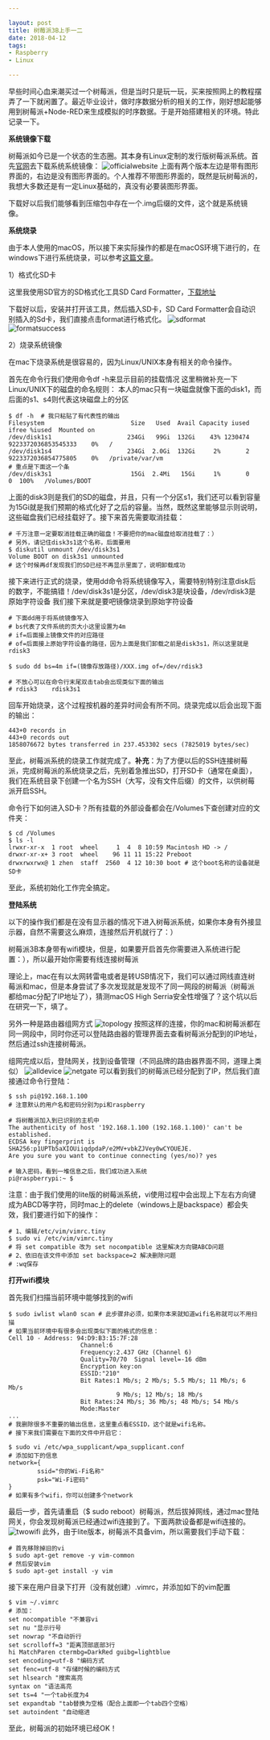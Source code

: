 ```yaml
---

layout: post
title: 树莓派3B上手一二
date: 2018-04-12
tags: 
- Raspberry
- Linux

---
```


早些时间心血来潮买过一个树莓派，但是当时只是玩一玩，买来按照网上的教程摆弄了一下就闲置了。最近毕业设计，做时序数据分析的相关的工作，刚好想起能够用到树莓派+Node-RED来生成模拟的时序数据。于是开始搭建相关的环境。特此记录一下。

<!-- more -->

**系统镜像下载**

树莓派如今已是一个状态的生态圈。其本身有Linux定制的发行版树莓派系统。首先[官网](https://www.raspberrypi.org/downloads/raspbian/)去下载系统系统镜像：
![officialwebsite](https://cdn.jsdelivr.net/gh/w4ngzhen/CDN/images/post/2018-04-12-raspberry-system/officialwebsite.png)
上面有两个版本左边是带有图形界面的，右边是没有图形界面的。个人推荐不带图形界面的，既然是玩树莓派的，我想大多数还是有一定Linux基础的，真没有必要装图形界面。

下载好以后我们能够看到压缩包中存在一个.img后缀的文件，这个就是系统镜像。

**系统烧录**

由于本人使用的macOS，所以接下来实际操作的都是在macOS环境下进行的，在windows下进行系统烧录，可以参考[这篇文章](https://blog.csdn.net/u012313335/article/details/53405734)。

1）格式化SD卡

这里我使用SD官方的SD格式化工具SD Card Formatter，[下载地址](https://www.sdcard.org/chs/downloads/formatter_4/index.html)

下载好以后，安装并打开该工具，然后插入SD卡，SD Card Formatter会自动识别插入的Sd卡，我们直接点击format进行格式化。
![sdformat](https://cdn.jsdelivr.net/gh/w4ngzhen/CDN/images/post/2018-04-12-raspberry-system/sdformat.png)
![formatsuccess](https://cdn.jsdelivr.net/gh/w4ngzhen/CDN/images/post/2018-04-12-raspberry-system/formatsuccess.png)

2）烧录系统镜像

在mac下烧录系统是很容易的，因为Linux/UNIX本身有相关的命令操作。

首先在命令行我们使用命令df -h来显示目前的挂载情况
这里稍微补充一下Linux/UNIX下的磁盘的命名规则：
本人的mac只有一块磁盘就像下面的disk1，而后面的s1、s4则代表这块磁盘上的分区
```shell
$ df -h  # 我只粘贴了有代表性的输出
Filesystem                        Size   Used  Avail Capacity iused               ifree %iused  Mounted on
/dev/disk1s1                     234Gi   99Gi  132Gi    43% 1230474 9223372036853545333    0%   /
/dev/disk1s4                     234Gi  2.0Gi  132Gi     2%       2 9223372036854775805    0%   /private/var/vm
# 重点是下面这一个条
/dev/disk3s1                      15Gi  2.4Mi   15Gi     1%       0                   0  100%   /Volumes/BOOT
```
上面的disk3则是我们的SD的磁盘，并且，只有一个分区s1，我们还可以看到容量为15Gi就是我们预期的格式化好了之后的容量。当然，既然这里能够显示则说明，这些磁盘我们已经挂载好了。接下来首先需要取消挂载：
```shell
# 千万注意一定要取消挂载正确的磁盘！不要把你的mac磁盘给取消挂载了：）
# 另外，请记住disk3s1这个名称，后面要用
$ diskutil unmount /dev/disk3s1
Volume BOOT on disk3s1 unmounted
# 这个时候再df发现我们的SD已经不再显示里面了，说明卸载成功
```
接下来进行正式的烧录，使用dd命令将系统镜像写入，需要特别特别注意disk后的数字，不能搞错！/dev/disk3s1是分区，/dev/disk3是块设备，/dev/rdisk3是原始字符设备
我们接下来就是要吧镜像烧录到原始字符设备
```shell
# 下面dd用于将系统镜像写入
# bs代表了文件系统的页大小这里设置为4m
# if=后面接上镜像文件的对应路径
# of=后面接上原始字符设备的路径，因为上面是我们卸载之前是disk3s1，所以这里就是rdisk3

$ sudo dd bs=4m if=(镜像存放路径)/XXX.img of=/dev/rdisk3

# 不放心可以在命令行末尾双击tab会出现类似下面的输出
# rdisk3    rdisk3s1
```
回车开始烧录，这个过程按机器的差异时间会有所不同。烧录完成以后会出现下面的输出：
```shell
443+0 records in
443+0 records out
1858076672 bytes transferred in 237.453302 secs (7825019 bytes/sec)
```
至此，树莓派系统的烧录工作就完成了。**补充**：为了方便以后的SSH连接树莓派，完成树莓派的系统烧录之后，先别着急推出SD，打开SD卡（通常在桌面），我们在系统目录下创建一个名为SSH（大写，没有文件后缀）的文件，以供树莓派开启SSH。

命令行下如何进入SD卡？所有挂载的外部设备都会在/Volumes下查创建对应的文件夹：

```shell
$ cd /Volumes
$ ls -l
lrwxr-xr-x  1 root  wheel     1  4  8 10:59 Macintosh HD -> /
drwxr-xr-x+ 3 root  wheel    96 11 11 15:22 Preboot
drwxrwxrwx@ 1 zhen  staff  2560  4 12 10:30 boot # 这个boot名称的设备就是SD卡
```
至此，系统初始化工作完全搞定。

**登陆系统**

以下的操作我们都是在没有显示器的情况下进入树莓派系统，如果你本身有外接显示器，自然不需要这么麻烦，连接然后开机就行了：）

树莓派3B本身带有wifi模块，但是，如果要开启首先你需要进入系统进行配置：），所以最开始你需要有线连接树莓派

理论上，mac在有以太网转雷电或者是转USB情况下，我们可以通过网线直连树莓派和mac，但是本身尝试了多次发现就是发现不了同一网段的树莓派（树莓派都给mac分配了IP地址了），猜测macOS High Serria安全性增强了？这个坑以后在研究一下，填了。

另外一种是路由器组网方式
![topology](https://cdn.jsdelivr.net/gh/w4ngzhen/CDN/images/post/2018-04-12-raspberry-system/topology.png)
按照这样的连接，你的mac和树莓派都在同一网段中，同时你还可以登陆路由器的管理界面去查看树莓派分配到的IP地址，然后通过ssh连接树莓派。

组网完成以后，登陆网关，找到设备管理（不同品牌的路由器界面不同，道理上类似）
![alldevice](https://cdn.jsdelivr.net/gh/w4ngzhen/CDN/images/post/2018-04-12-raspberry-system/alldevice.png)
![netgate](https://cdn.jsdelivr.net/gh/w4ngzhen/CDN/images/post/2018-04-12-raspberry-system/netgate.png)
可以看到我们的树莓派已经分配到了IP，然后我们直接通过命令行登陆：
```shell
$ ssh pi@192.168.1.100
# 注意默认的用户名和密码分别为pi和raspberry

# 将树莓派加入到已识别的主机中
The authenticity of host '192.168.1.100 (192.168.1.100)' can't be established.
ECDSA key fingerprint is SHA256:p1UPTb5aXIOUiiqdpdaP/e2MV+vbkZJVey0wCYOUEJE.
Are you sure you want to continue connecting (yes/no)? yes

# 输入密码，看到一堆信息之后，我们成功进入系统
pi@raspberrypi:~ $
```
注意：由于我们使用的lite版的树莓派系统，vi使用过程中会出现上下左右方向键成为ABCD等字符，同时mac上的delete（windows上是backspace）都会失效，我们要进行如下的操作：
```shell
# 1、编辑/etc/vim/vimrc.tiny
$ sudo vi /etc/vim/vimrc.tiny
# 将 set compatible 改为 set nocompatible 这里解决方向键ABCD问题
# 2、依旧在该文件中添加 set backspace=2 解决删除问题
# :wq保存
```
**打开wifi模块**

首先我们扫描当前环境中能够找到的wifi
```shell
$ sudo iwlist wlan0 scan # 此步骤非必须，如果你本来就知道wifi名称就可以不用扫描
# 如果当前环境中有很多会出现类似下面的格式的信息：
Cell 10 - Address: 94:D9:B3:15:7F:28
                    Channel:6
                    Frequency:2.437 GHz (Channel 6)
                    Quality=70/70  Signal level=-16 dBm
                    Encryption key:on
                    ESSID:"210"
                    Bit Rates:1 Mb/s; 2 Mb/s; 5.5 Mb/s; 11 Mb/s; 6 Mb/s
                              9 Mb/s; 12 Mb/s; 18 Mb/s
                    Bit Rates:24 Mb/s; 36 Mb/s; 48 Mb/s; 54 Mb/s
                    Mode:Master
...
# 我删除很多不重要的输出信息，这里重点看ESSID，这个就是wifi名称。
# 接下来我们需要在下面的文件中开启它：

$ sudo vi /etc/wpa_supplicant/wpa_supplicant.conf
# 添加如下的信息
network={
        ssid="你的Wi-Fi名称"
        psk="Wi-Fi密码"
}
# 如果有多个wifi，你可以创建多个network
```
最后一步，首先请重启（$ sudo reboot）树莓派，然后拔掉网线，通过mac登陆网关，你会发现树莓派已经通过wifi连接到了。下面两款设备都是wifi连接的。
![twowifi](https://cdn.jsdelivr.net/gh/w4ngzhen/CDN/images/post/2018-04-12-raspberry-system/twowifi.png)
此外，由于lite版本，树莓派不具备vim，所以需要我们手动下载：
```shell
# 首先移除掉旧的vi
$ sudo apt-get remove -y vim-common
# 然后安装vim
$ sudo apt-get install -y vim
```
接下来在用户目录下打开（没有就创建）.vimrc，并添加如下的vim配置
```shell
$ vim ~/.vimrc
# 添加：
set nocompatible "不兼容vi
set nu "显示行号
set nowrap "不自动折行
set scrolloff=3 "距离顶部底部3行
hi MatchParen ctermbg=DarkRed guibg=lightblue
set encoding=utf-8 "编码方式
set fenc=utf-8 "存储时候的编码方式
set hlsearch "搜索高亮
syntax on "语法高亮
set ts=4 "一个tab长度为4
set expandtab "tab替换为空格（配合上面即一个tab四个空格）
set autoindent "自动缩进
```
至此，树莓派的初始环境已经OK！
